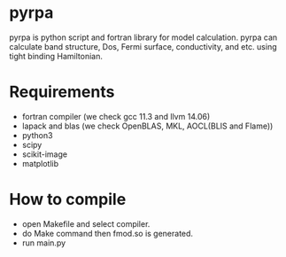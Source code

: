 # pyrpa
pyrpa is python script and fortran library for model calculation.
pyrpa can calculate band structure, Dos, Fermi surface, conductivity, and etc. using tight binding Hamiltonian.

# Requirements
- fortran compiler (we check  gcc 11.3 and llvm 14.06)
- lapack and blas (we check OpenBLAS, MKL, AOCL(BLIS and Flame))
- python3
- scipy
- scikit-image
- matplotlib

# How to compile
- open Makefile and select compiler.
- do Make command then fmod.so is generated.
- run main.py 